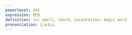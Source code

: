 ```yaml
---
powerlevel: 445
expression: 呪文
definition: (n) spell; charm; incantation; magic word
pronunciation: じゅもん
---
```

